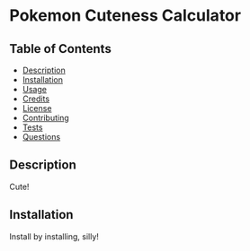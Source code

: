 # Pokemon Cuteness Calculator

## Table of Contents

* [Description](#description)
* [Installation](#installation)
* [Usage](#usage)
* [Credits](#credits)
* [License](#license)
* [Contributing](#contributing)
* [Tests](#tests)
* [Questions](#questions)

## Description

Cute!

## Installation

Install by installing, silly!

